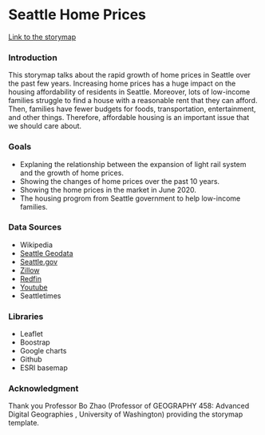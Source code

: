# Seattle Home Prices

[Link to the storymap](https://chongzhiyang.github.io/storymap/)

### Introduction
This storymap talks about the rapid growth of home prices in Seattle over the past few years. Increasing home prices has a huge impact on the housing affordability of residents in Seattle. Moreover, lots of low-income families struggle to find a house with a reasonable rent that they can afford. Then, families have fewer budgets for foods, transportation, entertainment, and other things. Therefore, affordable housing is an important issue that we should care about.

### Goals
* Explaning the relationship between the expansion of light rail system and the growth of home prices.
* Showing the changes of home prices over the past 10 years.
* Showing the home prices in the market in June 2020.
* The housing progrom from Seattle government to help low-income families.

### Data Sources
* Wikipedia
* [Seattle Geodata](http://data-seattlecitygis.opendata.arcgis.com/datasets/mandatory-housing-affordability-mha-zones?geometry=-122.664%2C47.575%2C-122.011%2C47.656)
* [Seattle.gov](https://www.seattle.gov/hala/about/mandatory-housing-affordability-(mha))
* [Zillow](https://www.zillow.com/seattle-wa/home-values/was)
* [Redfin](https://www.redfin.com/city/16163/WA/Seattle)
* [Youtube](https://www.youtube.com/watch?v=2sInnVwH_fM)
* Seattletimes

### Libraries
* Leaflet
* Boostrap
* Google charts
* Github
* ESRI basemap

### Acknowledgment
Thank you Professor Bo Zhao (Professor of GEOGRAPHY 458: Advanced Digital Geographies , University of Washington) providing the storymap template.
